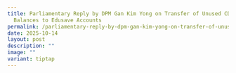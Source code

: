 ```yaml
---
title: Parliamentary Reply by DPM Gan Kim Yong on Transfer of Unused CDA
  Balances to Edusave Accounts
permalink: /parliamentary-reply-by-dpm-gan-kim-yong-on-transfer-of-unused-cda-balances-to-edusave-accounts/
date: 2025-10-14
layout: post
description: ""
image: ""
variant: tiptap
---
```

